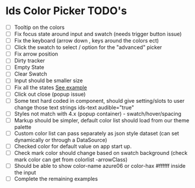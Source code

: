 # Ids Color Picker TODO's

- [ ] Tooltip on the colors
- [ ] Fix focus state around input and swatch (needs trigger button issue)
- [ ] Fix the keyboard (arrow down , keys around the colors ect)
- [ ] Click the swatch to select / option for the "advanced" picker
- [ ] Fix arrow position
- [ ] Dirty tracker
- [ ] Empty State
- [ ] Clear Swatch
- [ ] Input should be smaller size
- [ ] Fix all the states [See example](https://main-enterprise.demo.design.infor.com/components/colorpicker/test-states.html)
- [ ] Click out close (popup issue)
- [ ] Some text hard coded in component, should give setting/slots to user change those text strings ids-text audible="true"
- [ ] Styles not match with 4.x (popup container) - swatch/hover/spacing
- [ ] Markup should be simpler, default color list should load from our theme palette
- [ ] Custom color list can pass separately as json style dataset (can set dynamically or through a DataSource)
- [ ] Checked color for default value on app start up.
- [ ] Check mark color should change based on swatch background (check mark color can get from colorlist -arrowClass)
- [ ] Should be able to show color-name azure06 or color-hax #ffffff inside the input
- [ ] Complete the remaining examples
